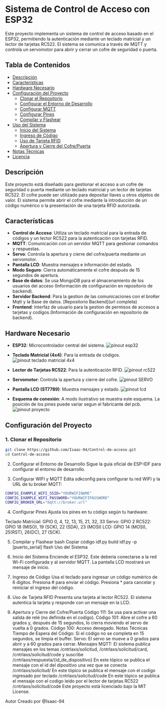 # Sistema de Control de Acceso con ESP32

Este proyecto implementa un sistema de control de acceso basado en el ESP32, permitiendo la autenticación mediante un teclado matricial y un lector de tarjetas RC522. El sistema se comunica a través de MQTT y controla un servomotor para abrir y cerrar un cofre de seguridad o puerta.

## Tabla de Contenidos

- [Descripción](#descripción)
- [Características](#características)
- [Hardware Necesario](#hardware-necesario)
- [Configuración del Proyecto](#configuración-del-proyecto)
  - [Clonar el Repositorio](#1-clonar-el-repositorio)
  - [Configurar el Entorno de Desarrollo](#2-configurar-el-entorno-de-desarrollo)
  - [Configurar MQTT](#3-configurar-mqtt)
  - [Configurar Pines](#4-configurar-pines)
  - [Compilar y Flashear](#5-compilar-y-flashear)
- [Uso del Sistema](#uso-del-sistema)
  - [Inicio del Sistema](#1-inicio-del-sistema)
  - [Ingreso de Código](#2-ingreso-de-código)
  - [Uso de Tarjeta RFID](#3-uso-de-tarjeta-rfid)
  - [Apertura y Cierre del Cofre/Puerta](#4-apertura-y-cierre-del-cofrepuerta)
- [Notas Técnicas](#notas-técnicas)
- [Licencia](#licencia)

## Descripción

Este proyecto está diseñado para gestionar el acceso a un cofre de seguridad o puerta mediante un teclado matricial y un lector de tarjetas RC522. El cofre puede ser utilizado para depositar llaves u otros objetos de valor. El sistema permite abrir el cofre mediante la introducción de un código numérico o la presentación de una tarjeta RFID autorizada.

## Características

- **Control de Acceso**: Utiliza un teclado matricial para la entrada de códigos y un lector RC522 para la autenticación con tarjetas RFID.
- **MQTT**: Comunicación con un servidor MQTT para gestionar comandos y respuestas.
- **Servo**: Controla la apertura y cierre del cofre/puerta mediante un servomotor.
- **Pantalla LCD**: Muestra mensajes e información del estado.
- **Modo Seguro**: Cierra automáticamente el cofre después de 15 segundos de apertura.
- **Base de datos**: Se usa MongoDB para el almacenamiento de los usuarios del acceso (Información de configuración en repositorio de backend).
- **Servidor Backend**: Para la gestion de las comunicaciones con el broKer Mqtt y la Base de datos.
[Repositorio Backend](url completa)
- **Frontend**: Interfaz de usuario para la gestion de permisos de accesos a tarjetas y codigos.(Información de configuración en repositorio de backend).

## Hardware Necesario

- **ESP32**: Microcontrolador central del sistema.
![pinout esp32](imagenes/pinout-ESP32.png)
- **Teclado Matricial (4x4)**: Para la entrada de códigos.
![pinout teclado matricial 4x4](imagenes/pinoutkeyboard.png)
- **Lector de Tarjetas RC522**: Para la autenticación RFID.
![pinout rc522](imagenes/pinoutrc522.png)
- **Servomotor**: Controla la apertura y cierre del cofre.
![pinout SERVO](imagenes/pinoutservo.png)
- **Pantalla LCD (ST7789)**: Muestra mensajes y estado.
![pinout lcd](imagenes/pinoutlcd.png)

- **Esquema de conexión**: A modo ilustrativo se muestra este esquema. La posición de los pines puede variar segun el fabricante del pcb.
![pinout proyecto](imagenes/esp32sensors.png)

## Configuración del Proyecto

### 1. Clonar el Repositorio

```bash
git clone https://github.com/Isaac-94/Control-de-acceso.git
cd Control-de-acceso
```

2. Configurar el Entorno de Desarrollo
Sigue la guía oficial de ESP-IDF para configurar el entorno de desarrollo.

3. Configurar WIFI y MQTT 
Edita sdkconfig para configurar tu red WIFI y la URL de tu broker MQTT:
```bash
CONFIG_EXAMPLE_WIFI_SSID="YOURWIFINAME"
CONFIG_EXAMPLE_WIFI_PASSWORD="YOURWIFIPASSWORD"
CONFIG_BROKER_URL="mqtt://broker.url"
```
4. Configurar Pines
Ajusta los pines en tu código según tu hardware:

Teclado Matricial: GPIO 0, 4, 12, 13, 15, 21, 32, 33
Servo: GPIO 2
RC522: GPIO 18 (MISO), 19 (SCK), 22 (SDA), 23 (MOSI)
LCD: GPIO 14 (MOSI), 25(RST), 26(DC), 27 (SCK).

5. Compilar y Flashear
bash
Copiar código
idf.py build
idf.py -p [puerto_serial] flash
Uso del Sistema

1. Inicio del Sistema
Enciende el ESP32. Este debería conectarse a la red Wi-Fi configurada y al servidor MQTT. La pantalla LCD mostrará un mensaje de inicio.

2. Ingreso de Código
Usa el teclado para ingresar un código numérico de 6 dígitos.
Presiona # para enviar el código.
Presiona * para cancelar y reiniciar el ingreso del código.
3. Uso de Tarjeta RFID
Presenta una tarjeta al lector RC522.
El sistema autentica la tarjeta y responde con un mensaje en la LCD.
4. Apertura y Cierre del Cofre/Puerta
Código 111: Se usa para activar una salida de relé (no definida en el codigo).
Código 101: Abre el cofre a 60 grados y, después de 15 segundos, lo cierra moviendo el servo de vuelta a 0 grados.
Código 100: Acceso denegado.
Notas Técnicas
Tiempo de Espera del Código: Si el código no se completa en 15 segundos, se limpia el buffer.
Servo: El servo se mueve a 0 grados para abrir y a 60 grados para cerrar.
Mensajes MQTT: El sistema publica  mensajes en los temas /cntrlaxs/solicitud, /cntrlaxs/solicitud/card, /cntrlaxs/solicitud/code y suscribe /cntrlaxs/respuesta/{id_de_dispositivo}
En este tópico se publica el mensaje con el id del dipositivo una vez que se conecta /cntrlaxs/solicitud/
En este tópico se publica el mensaje con el codigo ingresado por teclado /cntrlaxs/solicitud/code
En este tópico se publica el mensaje con el codigo leido por el lector de tarjetas RC522 /cntrlaxs/solicitud/code
Este proyecto está licenciado bajo la MIT License.

Autor
Creado por @Isaac-94




